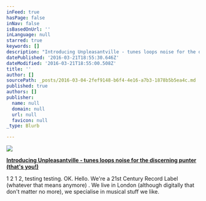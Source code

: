 ```yaml
---
inFeed: true
hasPage: false
inNav: false
isBasedOnUrl: ''
inLanguage: null
starred: true
keywords: []
description: "Introducing Unpleasantville - tunes loops noise for the discerning punter (that's you!)"
datePublished: '2016-03-21T18:55:30.646Z'
dateModified: '2016-03-21T18:55:00.508Z'
title: ''
author: []
sourcePath: _posts/2016-03-04-2fef9148-b6f4-4e16-a7b3-1878b5b5ea4c.md
published: true
authors: []
publisher:
  name: null
  domain: null
  url: null
  favicon: null
_type: Blurb

---
```

![](https://s3-us-west-2.amazonaws.com/the-grid-img/p/6b9552a3ac83deca40f02614e07e89043c619149.jpg)

**[Introducing Unpleasantville - tunes loops noise for the discerning punter (that's you!)][0]**

1 2 1 2, testing testing.  OK.  Hello.  We're a 21st Century Record Label (whatever that means anymore) .  We live in London (although digitally that don't matter no more), we specialise in musical stuff we like.

[0]: null